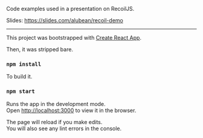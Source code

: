 Code examples used in a presentation on RecoilJS.

Slides: https://slides.com/alubean/recoil-demo

-----------------

This project was bootstrapped with [Create React App](https://github.com/facebook/create-react-app).

Then, it was stripped bare.

### `npm install`

To build it.

### `npm start`

Runs the app in the development mode.<br />
Open [http://localhost:3000](http://localhost:3000) to view it in the browser.

The page will reload if you make edits.<br />
You will also see any lint errors in the console.
